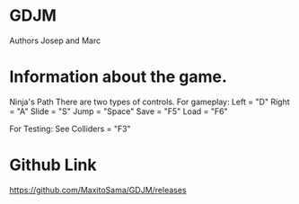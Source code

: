 # GDJM
Authors Josep and Marc

# Information about the game.
Ninja's Path
There are two types of controls.
For gameplay:
Left  = "D"
Right = "A"
Slide = "S"
Jump  = "Space"
Save  = "F5"
Load  = "F6"

For Testing:
See Colliders = "F3"

# Github Link
https://github.com/MaxitoSama/GDJM/releases

